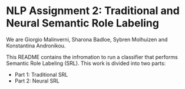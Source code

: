 # NLP Assignment 2: Traditional and Neural Semantic Role Labeling

We are Giorgio Malinverni, Sharona Badloe, Sybren Molhuizen and Konstantina Andronikou.

This README contains the infromation to run a classifier that performs Semantic Role Labeling (SRL). This work is divided into two parts:
- Part 1: Traditional SRL
- Part 2: Neural SRL
